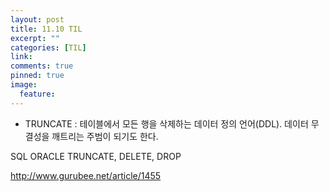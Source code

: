 ```yaml
---
layout: post
title: 11.10 TIL
excerpt: ""
categories: [TIL]
link:
comments: true
pinned: true
image:
  feature: 
---
```



* TRUNCATE : 테이블에서 모든 행을 삭제하는 데이터 정의 언어(DDL). 데이터 무결성을 깨트리는 주범이 되기도 한다.

SQL ORACLE TRUNCATE, DELETE, DROP

<http://www.gurubee.net/article/1455>

